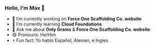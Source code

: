 ### Hello, I'm Max 👋

- 🔭 I’m currently working on **Force One Scaffolding Co. website**
- 🌱 I’m currently learning **Cloud Foundations**
- 💬 Ask me about **Only Grams** & **Force One Scaffolding Co. website**
- 😄 Pronouns: He/Him
- ⚡ Fun fact: Yo hablo Español, Aleman, e Ingles.
